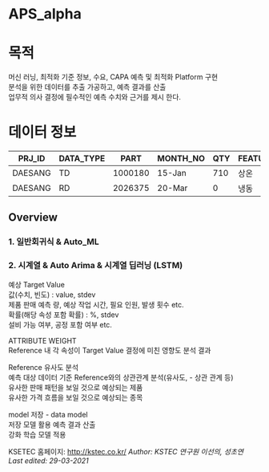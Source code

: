 # APS_alpha
 


# 목적
머신 러닝, 최적화 기준 정보, 수요, CAPA 예측 및 최적화 Platform 구현    
분석을 위한 데이터를 추출 가공하고, 예측 결과를 산출   
업무적 의사 결정에 필수적인 예측 수치와 근거를 제시 한다.   

# 데이터 정보

| PRJ_ID   |  DATA_TYPE | PART | MONTH_NO | QTY  |  FEATURE_1 |  FEATURE_2  | 	FEATURE_3  |	FEATURE_4 | 	FEATURE_5 |
| ------- | ------- | ------- | ------- | ------- | ------- | ------- | ------- | ------- | ------- | 
|  DAESANG  |  TD   | 1000180 | 15-Jan    | 710  | 상온     | 100110100 | B2B | X  | C |
|  DAESANG  |  RD   | 2026375 | 20-Mar     | 0   | 냉동     | 997680140 | B2B | X | A |


## Overview
### 1. 일반회귀식 & Auto_ML
### 2. 시계열 & Auto Arima & 시계열 딥러닝 (LSTM)


예상 Target Value   
값(수치, 빈도) : value, stdev   
제품 판매 예측 량, 예상 작업 시간, 필요 인원, 발생 횟수 etc.   
확률(해당 속성 포함 확률) : %, stdev   
설비 가능 여부, 공정 포함 여부 etc.   

ATTRIBUTE WEIGHT      
Reference 내 각 속성이 Target Value 결정에 미친 영향도 분석 결과   

Reference 유사도 분석   
예측 대상 데이터 기준 Reference와의 상관관계 분석(유사도, - 상관 관계 등)   
유사한 판매 패턴을 보일 것으로 예상되는 제품   
유사한 가격 흐름을 보일 것으로 예상되는 종목   

model 저장 - data model         
저장 모델 활용 예측 결과 산출      
강화 학습 모델 적용


KSETEC 홈페이지: <http://kstec.co.kr/>
*Author: KSTEC 연구원 이선의, 성초연     
Last edited: 29-03-2021*
